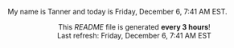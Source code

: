 My name is Tanner and today is Friday, December 6, 7:41 AM EST.

<p align="center">This <i>README</i> file is generated <b>every 3 hours</b>!</br>Last refresh: Friday, December 6, 7:41 AM EST<br /></p>
